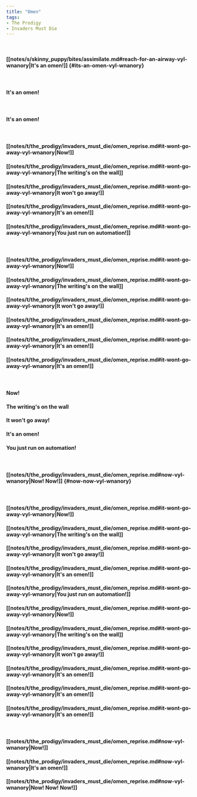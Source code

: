 ```yaml
---
title: "Omen"
tags:
- The Prodigy
- Invaders Must Die
---
```

&nbsp;
#### [[notes/s/skinny_puppy/bites/assimilate.md#reach-for-an-airway-vyl-wnanory|It's an omen!]] {#its-an-omen-vyl-wnanory}
&nbsp;
#### It's an omen!
&nbsp;
#### It's an omen!
&nbsp;
#### [[notes/t/the_prodigy/invaders_must_die/omen_reprise.md#it-wont-go-away-vyl-wnanory|Now!]]
#### [[notes/t/the_prodigy/invaders_must_die/omen_reprise.md#it-wont-go-away-vyl-wnanory|The writing's on the wall]]
#### [[notes/t/the_prodigy/invaders_must_die/omen_reprise.md#it-wont-go-away-vyl-wnanory|It won't go away!]]
#### [[notes/t/the_prodigy/invaders_must_die/omen_reprise.md#it-wont-go-away-vyl-wnanory|It's an omen!]]
#### [[notes/t/the_prodigy/invaders_must_die/omen_reprise.md#it-wont-go-away-vyl-wnanory|You just run on automation!]]
&nbsp;
#### [[notes/t/the_prodigy/invaders_must_die/omen_reprise.md#it-wont-go-away-vyl-wnanory|Now!]]
#### [[notes/t/the_prodigy/invaders_must_die/omen_reprise.md#it-wont-go-away-vyl-wnanory|The writing's on the wall]]
#### [[notes/t/the_prodigy/invaders_must_die/omen_reprise.md#it-wont-go-away-vyl-wnanory|It won't go away!]]
#### [[notes/t/the_prodigy/invaders_must_die/omen_reprise.md#it-wont-go-away-vyl-wnanory|It's an omen!]]
#### [[notes/t/the_prodigy/invaders_must_die/omen_reprise.md#it-wont-go-away-vyl-wnanory|It's an omen!]]
#### [[notes/t/the_prodigy/invaders_must_die/omen_reprise.md#it-wont-go-away-vyl-wnanory|It's an omen!]]
&nbsp;
#### Now!
#### The writing's on the wall
#### It won't go away!
#### It's an omen!
#### You just run on automation!
&nbsp;
#### [[notes/t/the_prodigy/invaders_must_die/omen_reprise.md#now-vyl-wnanory|Now! Now!]] {#now-now-vyl-wnanory}
&nbsp;
#### [[notes/t/the_prodigy/invaders_must_die/omen_reprise.md#it-wont-go-away-vyl-wnanory|Now!]]
#### [[notes/t/the_prodigy/invaders_must_die/omen_reprise.md#it-wont-go-away-vyl-wnanory|The writing's on the wall]]
#### [[notes/t/the_prodigy/invaders_must_die/omen_reprise.md#it-wont-go-away-vyl-wnanory|It won't go away!]]
#### [[notes/t/the_prodigy/invaders_must_die/omen_reprise.md#it-wont-go-away-vyl-wnanory|It's an omen!]]
#### [[notes/t/the_prodigy/invaders_must_die/omen_reprise.md#it-wont-go-away-vyl-wnanory|You just run on automation!]]
#### [[notes/t/the_prodigy/invaders_must_die/omen_reprise.md#it-wont-go-away-vyl-wnanory|Now!]]
#### [[notes/t/the_prodigy/invaders_must_die/omen_reprise.md#it-wont-go-away-vyl-wnanory|The writing's on the wall]]
#### [[notes/t/the_prodigy/invaders_must_die/omen_reprise.md#it-wont-go-away-vyl-wnanory|It won't go away!]]
#### [[notes/t/the_prodigy/invaders_must_die/omen_reprise.md#it-wont-go-away-vyl-wnanory|It's an omen!]]
#### [[notes/t/the_prodigy/invaders_must_die/omen_reprise.md#it-wont-go-away-vyl-wnanory|It's an omen!]]
#### [[notes/t/the_prodigy/invaders_must_die/omen_reprise.md#it-wont-go-away-vyl-wnanory|It's an omen!]]
&nbsp;
#### [[notes/t/the_prodigy/invaders_must_die/omen_reprise.md#now-vyl-wnanory|Now!]]
#### [[notes/t/the_prodigy/invaders_must_die/omen_reprise.md#now-vyl-wnanory|It's an omen!]]
#### [[notes/t/the_prodigy/invaders_must_die/omen_reprise.md#now-vyl-wnanory|Now! Now! Now!]]
